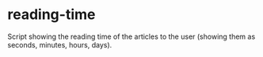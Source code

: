 # reading-time
 Script showing the reading time of the articles to the user (showing them as seconds, minutes, hours, days).
